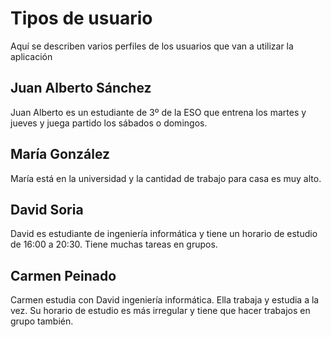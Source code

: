 # Tipos de usuario
Aquí se describen varios perfiles de los usuarios que van a utilizar la aplicación

## Juan Alberto Sánchez
Juan Alberto es un estudiante de 3º de la ESO que entrena los martes y jueves y juega partido 
los sábados o domingos.

## María González
María está en la universidad y la cantidad de trabajo para casa es muy alto.

## David Soria
David es estudiante de ingeniería informática y tiene un horario de estudio
de 16:00 a 20:30. Tiene muchas tareas en grupos.

## Carmen Peinado
Carmen estudia con David ingeniería informática. Ella trabaja y estudia a la vez.
Su horario de estudio es más irregular y tiene que hacer trabajos en grupo también.